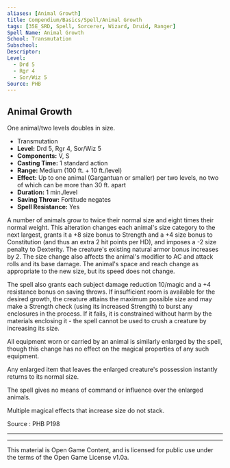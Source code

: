 ```yaml
---
aliases: [Animal Growth]
title: Compendium/Basics/Spell/Animal Growth
tags: [35E_SRD, Spell, Sorcerer, Wizard, Druid, Ranger]
Spell Name: Animal Growth
School: Transmutation
Subschool: 
Descriptor: 
Level:
  - Drd 5
  - Rgr 4
  - Sor/Wiz 5
Source: PHB
---
```



## Animal Growth

One animal/two levels doubles in size.

*   Transmutation
*   **Level:** Drd 5, Rgr 4, Sor/Wiz 5
*   **Components:** V, S
*   **Casting Time:** 1 standard action
*   **Range:** Medium (100 ft. + 10 ft./level)
*   **Effect:** Up to one animal (Gargantuan or smaller) per two levels, no two of which can be more than 30 ft. apart
*   **Duration:** 1 min./level
*   **Saving Throw:** Fortitude negates
*   **Spell Resistance:** Yes

<p>A number of animals grow to twice their normal size and eight times their normal weight. This alteration changes each animal's size category to the next largest, grants it a +8 size bonus to Strength and a +4 size bonus to Constitution (and thus an extra 2 hit points per HD), and imposes a -2 size penalty to Dexterity. The creature's existing natural armor bonus increases by 2. The size change also affects the animal's modifier to AC and attack rolls and its base damage. The animal's space and reach change as appropriate to the new size, but its speed does not change.</p><p>The spell also grants each subject damage reduction 10/magic and a +4 resistance bonus on saving throws. If insufficient room is available for the desired growth, the creature attains the maximum possible size and may make a Strength check (using its increased Strength) to burst any enclosures in the process. If it fails, it is constrained without harm by the materials enclosing it -  the spell cannot be used to crush a creature by increasing its size.</p><p>All equipment worn or carried by an animal is similarly enlarged by the spell, though this change has no effect on the magical properties of any such equipment.</p><p>Any enlarged item that leaves the enlarged creature's possession instantly returns to its normal size.</p><p>The spell gives no means of command or influence over the enlarged animals.</p><p>Multiple magical effects that increase size do not stack.</p>

Source : PHB P198

---

---

This material is Open Game Content, and is licensed for public use under
the terms of the Open Game License v1.0a.
